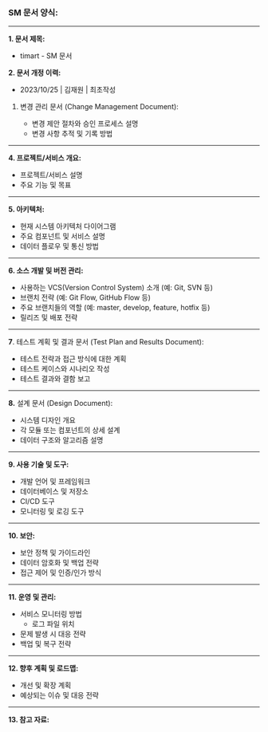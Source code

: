 ### SM 문서 양식:

---

**1. 문서 제목:**

- timart - SM 문서

**2. 문서 개정 이력:**

- 2023/10/25 | 김재원 | 최초작성

1. 변경 관리 문서 (Change Management Document):
    
    - 변경 제안 절차와 승인 프로세스 설명
    - 변경 사항 추적 및 기록 방법


---

**4. 프로젝트/서비스 개요:**

- 프로젝트/서비스 설명
- 주요 기능 및 목표

---

**5. 아키텍처:**

- 현재 시스템 아키텍처 다이어그램
- 주요 컴포넌트 및 서비스 설명
- 데이터 플로우 및 통신 방법
---


**6. 소스 개발 및 버전 관리:**

- 사용하는 VCS(Version Control System) 소개 (예: Git, SVN 등)
- 브랜치 전략 (예: Git Flow, GitHub Flow 등)
- 주요 브랜치들의 역할 (예: master, develop, feature, hotfix 등)
- 릴리즈 및 배포 전략

---
**7**. 테스트 계획 및 결과 문서 (Test Plan and Results Document):
   - 테스트 전략과 접근 방식에 대한 계획
   - 테스트 케이스와 시나리오 작성
   - 테스트 결과와 결함 보고

---


**8.** 설계 문서 (Design Document):

   -  시스템 디자인 개요
   - 각 모듈 또는 컴포넌트의 상세 설계
   - 데이터 구조와 알고리즘 설명
---


**9. 사용 기술 및 도구:**

- 개발 언어 및 프레임워크
- 데이터베이스 및 저장소
- CI/CD 도구
- 모니터링 및 로깅 도구

---

**10. 보안:**

- 보안 정책 및 가이드라인
- 데이터 암호화 및 백업 전략
- 접근 제어 및 인증/인가 방식

---

**11. 운영 및 관리:**

- 서비스 모니터링 방법
	- 로그 파일 위치
- 문제 발생 시 대응 전략
- 백업 및 복구 전략

---

**12. 향후 계획 및 로드맵:**

- 개선 및 확장 계획
- 예상되는 이슈 및 대응 전략

---

**13. 참고 자료:**